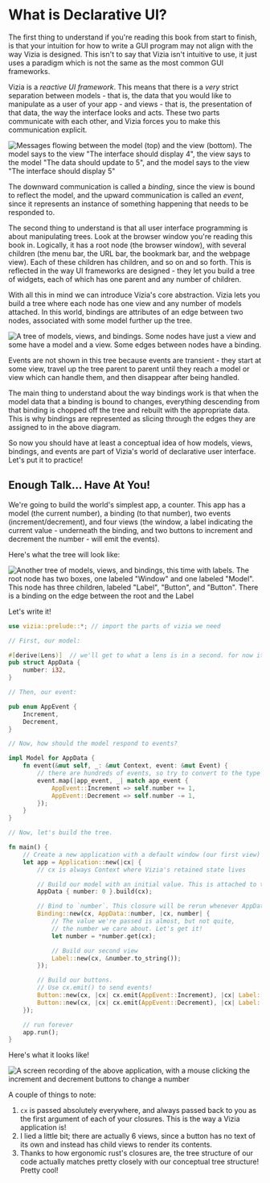 # What is Declarative UI?

The first thing to understand if you're reading this book from start to finish, is that your intuition for how to write a GUI program may not align with the way Vizia is designed.
This isn't to say that Vizia isn't intuitive to use, it just uses a paradigm which is not the same as the most common GUI frameworks.

Vizia is a _reactive UI framework_.
This means that there is a _very_ strict separation between models - that is, the data that you would like to manipulate as a user of your app - and views - that is, the presentation of that data, the way the interface looks and acts.
These two parts communicate with each other, and Vizia forces you to make this communication explicit.

![Messages flowing between the model (top) and the view (bottom). The model says to the view "The interface should display 4", the view says to the model "The data should update to 5", and the model says to the view "The interface should display 5"](/docs_img/model-view.png 'Model View')

The downward communication is called a _binding_, since the view is bound to reflect the model, and the upward communication is called an _event_, since it represents an instance of something happening that needs to be responded to.

The second thing to understand is that all user interface programming is about manipulating trees.
Look at the browser window you're reading this book in.
Logically, it has a root node (the browser window), with several children (the menu bar, the URL bar, the bookmark bar, and the webpage view).
Each of these children has children, and so on and so forth.
This is reflected in the way UI frameworks are designed - they let you build a tree of widgets, each of which has one parent and any number of children.

With all this in mind we can introduce Vizia's core abstraction.
Vizia lets you build a tree where each node has one view and any number of models attached.
In this world, bindings are attributes of an edge between two nodes, associated with some model further up the tree.

![A tree of models, views, and bindings. Some nodes have just a view and some have a model and a view. Some edges between nodes have a binding.](/docs_img/model-view-tree.png)

Events are not shown in this tree because events are transient - they start at some view, travel up the tree parent to parent until they reach a model or view which can handle them, and then disappear after being handled.

The main thing to understand about the way bindings work is that when the model data that a binding is bound to changes, everything descending from that binding is chopped off the tree and rebuilt with the appropriate data.
This is why bindings are represented as slicing through the edges they are assigned to in the above diagram.

So now you should have at least a conceptual idea of how models, views, bindings, and events are part of Vizia's world of declarative user interface.
Let's put it to practice!

## Enough Talk... Have At You!

We're going to build the world's simplest app, a counter.
This app has a model (the current number), a binding (to that number), two events (increment/decrement), and four views (the window, a label indicating the current value - underneath the binding, and two buttons to increment and decrement the number - will emit the events).

Here's what the tree will look like:

![Another tree of models, views, and bindings, this time with labels. The root node has two boxes, one labeled "Window" and one labeled "Model". This node has three children, labeled "Label", "Button", and "Button". There is a binding on the edge between the root and the Label](/docs_img/counter-tree.png)

Let's write it!

```rust
use vizia::prelude::*; // import the parts of vizia we need

// First, our model:

#[derive(Lens)]  // we'll get to what a lens is in a second. for now it can just be part of the way models work
pub struct AppData {
	number: i32,
}

// Then, our event:

pub enum AppEvent {
	Increment,
	Decrement,
}

// Now, how should the model respond to events?

impl Model for AppData {
	fn event(&mut self, _: &mut Context, event: &mut Event) {
		// there are hundreds of events, so try to convert to the type we want to handle.
		event.map(|app_event, _| match app_event {
			AppEvent::Increment => self.number += 1,
			AppEvent::Decrement => self.number -= 1,
		});
	}
}

// Now, let's build the tree.

fn main() {
	// Create a new application with a default window (our first view)
	let app = Application::new(|cx| {
		// cx is always Context where Vizia's retained state lives

		// Build our model with an initial value. This is attached to the current view.
		AppData { number: 0 }.build(cx);

		// Bind to `number`. This closure will be rerun whenever AppData::number changes.
		Binding::new(cx, AppData::number, |cx, number| {
			// The value we're passed is almost, but not quite,
			// the number we care about. Let's get it!
			let number = *number.get(cx);

			// Build our second view
			Label::new(cx, &number.to_string());
		});

		// Build our buttons.
		// Use cx.emit() to send events!
		Button::new(cx, |cx| cx.emit(AppEvent::Increment), |cx| Label::new(cx, "Increment"));
		Button::new(cx, |cx| cx.emit(AppEvent::Decrement), |cx| Label::new(cx, "Decrement"));
	});

	// run forever
	app.run();
}
```

Here's what it looks like!

![A screen recording of the above application, with a mouse clicking the increment and decrement buttons to change a number](/docs_img/counter.gif)

A couple of things to note:

1. `cx` is passed absolutely everywhere, and always passed back to you as the first argument of each of your closures. This is the way a Vizia application is!
2. I lied a little bit; there are actually 6 views, since a button has no text of its own and instead has child views to render its contents.
3. Thanks to how ergonomic rust's closures are, the tree structure of our code actually matches pretty closely with our conceptual tree structure! Pretty cool!
